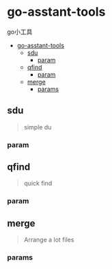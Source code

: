 # go-asstant-tools
go小工具


<!-- @import "[TOC]" {cmd="toc" depthFrom=1 depthTo=6 orderedList=false} -->

<!-- code_chunk_output -->

- [go-asstant-tools](#go-asstant-tools)
  - [sdu](#sdu)
    - [param](#param)
  - [qfind](#qfind)
    - [param](#param-1)
  - [merge](#merge)
    - [params](#params)

<!-- /code_chunk_output -->


## sdu
> simple du

### param

## qfind
> quick find

### param 

## merge
> Arrange a lot files

### params


